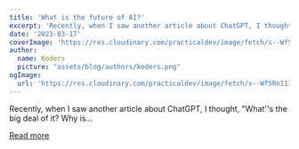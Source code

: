 ```yaml
---
title: 'What is the future of AI?'
excerpt: 'Recently, when I saw another article about ChatGPT, I thought, "What''s the big deal of it? Why is...'
date: '2023-03-17'
coverImage: 'https://res.cloudinary.com/practicaldev/image/fetch/s--Wf5Rn113--/c_imagga_scale,f_auto,fl_progressive,h_420,q_auto,w_1000/https://dev-to-uploads.s3.amazonaws.com/uploads/articles/rgfo96hu6hqfu92u76vl.png'
author:
  name: Koders
  picture: "assets/blog/authors/koders.png"
ogImage:
  url: 'https://res.cloudinary.com/practicaldev/image/fetch/s--Wf5Rn113--/c_imagga_scale,f_auto,fl_progressive,h_420,q_auto,w_1000/https://dev-to-uploads.s3.amazonaws.com/uploads/articles/rgfo96hu6hqfu92u76vl.png'
---
```


Recently, when I saw another article about ChatGPT, I thought, "What''s the big deal of it? Why is...

[Read more](https://dev.to/brownrita460/what-is-the-future-of-ai-n4o)
